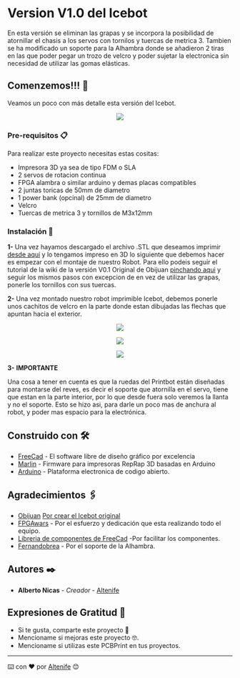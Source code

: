 # Version V1.0 del Icebot

En esta versión se eliminan las grapas y se incorpora la posibilidad de atornillar el chasis a los servos con tornilos y tuercas de metrica 3.
Tambien se ha modificado un soporte para la Alhambra donde se añadieron 2 tiras en las que poder pegar un trozo de velcro y poder sujetar la electronica sin
necesidad de utilizar las gomas elásticas.


## Comenzemos!!! 🚀

Veamos un poco con más detalle esta versión del Icebot.

<p align="center">
  <img src="https://github.com/altenife/icebot/blob/master/wiki/Icebot%20v1.0/Icebot%20collage.jpg"></p>


### Pre-requisitos 📋

Para realizar este proyecto necesitas estas cositas:

- Impresora 3D ya sea de tipo FDM o SLA<br/>
- 2 servos de rotacion continua<br/>
- FPGA alambra o similar arduino y demas placas compatibles<br/>
- 2 juntas toricas de 50mm de diametro<br/>
- 1 power bank (opcinal) de 25mm de diametro<br/>
- Velcro<br/>
- Tuercas de metrica 3 y tornillos de M3x12mm<br/>

### Instalación 🔧

**1-** Una vez hayamos descargado el archivo .STL que deseamos imprimir [desde aquí](https://github.com/altenife/icebot/tree/master/stl/Icebot%20V1.0)
y lo tengamos impreso en 3D lo siguiente que debemos hacer es empezar con el montaje de nuestro Robot.
Para ello podeis seguir el tutorial de la wiki de la versión V0.1 Original de Obijuan [pinchando aqui](https://github.com/Obijuan/icebot/wiki) y seguir los mismos pasos
con excepcion de en vez de utilizar las grapas, ponerle los tornillos con sus tuercas.

**2-**
Una vez montado nuestro robot imprimible Icebot, debemos ponerle unos cachitos de velcro en la parte donde estan dibujadas las flechas que apuntan hacia el exterior.
<p align="center">
  <img src="https://github.com/altenife/icebot/blob/master/wiki/Icebot%20v1.0/Icebot%20v1.0%20(6).jpg"></p>
  <p align="center">
  <img src="https://github.com/altenife/icebot/blob/master/wiki/Icebot%20v1.0/Icebot%20v1.0%20(7).jpg"></p>
  <p align="center">
  <img src="https://github.com/altenife/icebot/blob/master/wiki/Icebot%20v1.0/Icebot%20v1.0%20(8).jpg"></p>
  
  **3-** **IMPORTANTE**
  
  Una cosa a tener en cuenta es que la ruedas del Printbot están diseñadas para montarse del reves, es decir el soporte que atornilla en el servo, tiene que estan en la parte interior, por lo que desde fuera solo veremos la llanta y no el soporte.
  Esto se hizo asi, para darle un poco mas de anchura al robot, y poder mas espacio para la electrónica.
  

## Construido con 🛠️

* [FreeCad](https://github.com/FreeCAD/FreeCAD) - El software libre de diseño gráfico por excelencia
* [Marlin](https://github.com/MarlinFirmware/Marlin) - Firmware para impresoras RepRap 3D basadas en Arduino
* [Arduino](https://github.com/arduino/Arduino) - Plataforma electronica de codigo abierto.


## Agradecimientos 🖇️

* [Obijuan](https://github.com/Obijuan) [Por crear el Icebot original](https://github.com/Obijuan/icebot)
* [FPGAwars](https://github.com/FPGAwars) - Por el esfuerzo y dedicación que esta realizando todo el equipo.
* [Libreria de componentes de FreeCad](https://github.com/FreeCAD/FreeCAD-library) -Por facilitar los componentes.
* [Fernandobrea](https://github.com/fernandobrea/Alhambra_II_3D_Support) - Por el soporte de la Alhambra.

## Autores ✒️

* **Alberto Nicas** - *Creador* - [Altenife](https://github.com/altenife)

## Expresiones de Gratitud 🎁

* Si te gusta, comparte este proyecto 📢
* Mencioname si mejoras este proyecto 🤓.
* Mencioname si utilizas este PCBPrint en tus proyectos.


---
⌨️ con ❤️ por [Altenife](https://github.com/altenife) 😊

